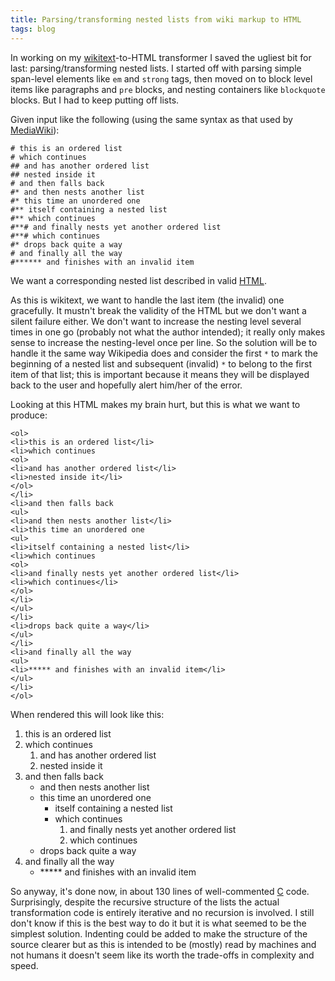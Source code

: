 ```yaml
---
title: Parsing/transforming nested lists from wiki markup to HTML
tags: blog
---
```


In working on my [wikitext](http://typechecked.net/wiki/wikitext)-to-HTML transformer I saved the ugliest bit for last: parsing/transforming nested lists. I started off with parsing simple span-level elements like `em` and `strong` tags, then moved on to block level items like paragraphs and `pre` blocks, and nesting containers like `blockquote` blocks. But I had to keep putting off lists.

Given input like the following (using the same syntax as that used by [MediaWiki](http://typechecked.net/wiki/MediaWiki)):

    # this is an ordered list
    # which continues
    ## and has another ordered list
    ## nested inside it
    # and then falls back
    #* and then nests another list
    #* this time an unordered one
    #** itself containing a nested list
    #** which continues
    #**# and finally nests yet another ordered list
    #**# which continues
    #* drops back quite a way
    # and finally all the way
    #****** and finishes with an invalid item

We want a corresponding nested list described in valid [HTML](http://typechecked.net/wiki/HTML).

As this is wikitext, we want to handle the last item (the invalid) one gracefully. It mustn't break the validity of the HTML but we don't want a silent failure either. We don't want to increase the nesting level several times in one go (probably not what the author intended); it really only makes sense to increase the nesting-level once per line. So the solution will be to handle it the same way Wikipedia does and consider the first `*` to mark the beginning of a nested list and subsequent (invalid) `*` to belong to the first item of that list; this is important because it means they will be displayed back to the user and hopefully alert him/her of the error.

Looking at this HTML makes my brain hurt, but this is what we want to produce:

    <ol>
    <li>this is an ordered list</li>
    <li>which continues
    <ol>
    <li>and has another ordered list</li>
    <li>nested inside it</li>
    </ol>
    </li>
    <li>and then falls back
    <ul>
    <li>and then nests another list</li>
    <li>this time an unordered one
    <ul>
    <li>itself containing a nested list</li>
    <li>which continues
    <ol>
    <li>and finally nests yet another ordered list</li>
    <li>which continues</li>
    </ol>
    </li>
    </ul>
    </li>
    <li>drops back quite a way</li>
    </ul>
    </li>
    <li>and finally all the way
    <ul>
    <li>***** and finishes with an invalid item</li>
    </ul>
    </li>
    </ol>

When rendered this will look like this:

1.  this is an ordered list
2.  which continues
    1.  and has another ordered list
    2.  nested inside it
3.  and then falls back
    -   and then nests another list
    -   this time an unordered one
        -   itself containing a nested list
        -   which continues
            1.  and finally nests yet another ordered list
            2.  which continues
    -   drops back quite a way
4.  and finally all the way
    -   \*\*\*\*\* and finishes with an invalid item

So anyway, it's done now, in about 130 lines of well-commented [C](http://typechecked.net/wiki/C) code. Surprisingly, despite the recursive structure of the lists the actual transformation code is entirely iterative and no recursion is involved. I still don't know if this is the best way to do it but it is what seemed to be the simplest solution. Indenting could be added to make the structure of the source clearer but as this is intended to be (mostly) read by machines and not humans it doesn't seem like its worth the trade-offs in complexity and speed.
